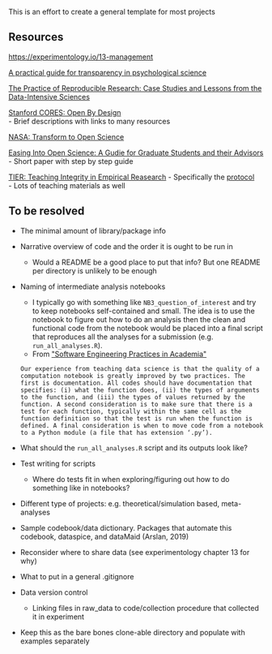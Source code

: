 This is an effort to create a general template for most projects

## Resources

https://experimentology.io/13-management  

[A practical guide for transparency in psychological science](https://psych-transparency-guide.uni-koeln.de/)

[The Practice of Reproducible Research: Case Studies and Lessons from the Data-Intensive Sciences](http://www.practicereproducibleresearch.org/)  

[Stanford CORES: Open By Design](https://dsi-cores.github.io/OpenByDesign/README.html)  
    - Brief descriptions with links to many resources  

[NASA: Transform to Open Science](https://nasa.github.io/Transform-to-Open-Science-Book/About/About-Announcements.html)  

[Easing Into Open Science: A Gudie for Graduate Students and their Advisors](https://psyarxiv.com/vzjdp/)
    - Short paper with step by step guide  

[TIER: Teaching Integrity in Empirical Reasearch](https://www.projecttier.org/)
    - Specifically the [protocol](https://www.projecttier.org/tier-protocol/protocol-4-0/)  
    - Lots of teaching materials as well  

## To be resolved

- The minimal amount of library/package info

- Narrative overview of code and the order it is ought to be run in
    - Would a README be a good place to put that info? But one README per directory is unlikely to be enough
- Naming of intermediate analysis notebooks
    - I typically go with something like `NB3_question_of_interest` and try to keep notebooks self-contained and small. The idea is to use the notebook to figure out how to do an analysis then the clean and functional code from the notebook would be placed into a final script that reproduces all the analyses for a submission (e.g. `run_all_analyses.R`).
    - From ["Software Engineering Practices in Academia"](https://hdsr.mitpress.mit.edu/pub/f0f7h5cu/release/2)
    ```
    Our experience from teaching data science is that the quality of a computation notebook is greatly improved by two practices. The first is documentation. All codes should have documentation that specifies: (i) what the function does, (ii) the types of arguments to the function, and (iii) the types of values returned by the function. A second consideration is to make sure that there is a test for each function, typically within the same cell as the function definition so that the test is run when the function is defined. A final consideration is when to move code from a notebook to a Python module (a file that has extension ‘.py’).
    ```
- What should the `run_all_analyses.R` script and its outputs look like?

- Test writing for scripts
    - Where do tests fit in when exploring/figuring out how to do something like in notebooks?

- Different type of projects: e.g. theoretical/simulation based, meta-analyses

- Sample codebook/data dictionary. Packages that automate this codebook, dataspice, and dataMaid (Arslan, 2019)

- Reconsider where to share data (see experimentology chapter 13 for why)

- What to put in a general .gitignore
- Data version control
    - Linking files in raw_data to code/collection procedure that collected it in experiment

- Keep this as the bare bones clone-able directory and populate with examples separately